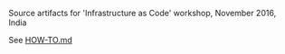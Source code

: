 Source artifacts for 'Infrastructure as Code' workshop, November 2016, India

See [HOW-TO.md](HOW-TO)

